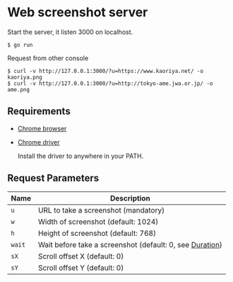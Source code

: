 # Web screenshot server

Start the server, it listen 3000 on localhost.

    $ go run

Request from other console

    $ curl -v http://127.0.0.1:3000/?u=https://www.kaoriya.net/ -o kaoriya.png
    $ curl -v http://127.0.0.1:3000/?u=http://tokyo-ame.jwa.or.jp/ -o ame.png

## Requirements

*   [Chrome browser][browser]
*   [Chrome driver][driver]

    Install the driver to anywhere in your PATH.

## Request Parameters

Name        |Description
------------|---------------------------------------------------------------
`u`         |URL to take a screenshot (mandatory)
`w`         |Width of screenshot (default: 1024)
`h`         |Height of screenshot (default: 768)
`wait`      |Wait before take a screenshot (default: 0, see [Duration][dur])
`sX`        |Scroll offset X (default: 0)
`sY`        |Scroll offset Y (default: 0)

[browser]:https://www.google.com/chrome/browser/desktop/index.html
[driver]:https://sites.google.com/a/chromium.org/chromedriver/downloads
[dur]:https://golang.org/pkg/time/#ParseDuration
